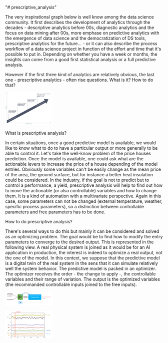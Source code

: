 "# prescriptive_analysis" 

The very inspirational graph below is well know among the data science community. It first describes the development of analytics through the decades - descriptive analytics before 00s, diagnostic analytics and the focus on data mining after 00s, more emphase on predictive analytics with the emergence of data science and the democratization of DS tools, prescriptive analytics for the future... - or it can also describe the process workflow of a data science project in function of the effort and time that it's possible to put in. Depending on whether you have a week or months, the insights can come from a good first statistical analysis or a full predictive analysis.

However if the first three kind of analytics are relatively obvious, the last one - prescriptive analytics - often rise questions. What is it? How to do that?

<a href="pictures/Capture_prescriptive.PNG"><img class="fig" src="pictures/Capture_prescriptive.PNG" style="width:30%; height:auto;"/></a>


What is prescriptive analysis?

In certain situations, once a good predictive model is available, we would like to know what to do to have a particular output or more generally to be able to control it. Let's take the well-know problem of the price houses prediction. Once the model is available, one could ask what are the actionable levers to increase the price of a house depending of the model entries. Obviously some variables can't be easily change as the mean price of the area, the ground surface, but for instance a better heat insulation could be considered.
In the industry, if the goal is not to predict but to control a performance, a yield, prescriptive analysis will help to find out how to move the actionable (or also controllable) variables and how to change them. It is a kind of automation with a multivariate perspective. Again in this case, some parameters can not be changed (external temperature, weather, specific process parameters), so a distinction between controllable parameters and free parameters has to be done.

How to do prescriptive analysis?

There's several ways to do this but mainly it can be considered and solved as an optimizing problem. The goal would be to find how to modify the entry parameters to converge to the desired output. This is represented in the following view. A real physical system is joined as it would be for an AI application in production, the interest is indeed to optimize a real output, not the one of the model.
In this context, we suppose that the predictive model is a digital twin of the real system in the sens that it can simulate relatively well the system behavior.
The predictive model is packed in an optimizer. The optimizer receives the order - the change to apply -, the controllable variables and their range of variation. The output is the optimized variables (the recommanded controllable inputs joined to the free inputs).




<a href="pictures/Capture_MLC.PNG"><img class="fig" src="pictures/Capture_MLC.PNG" style="width:30%; height:auto;"/></a>

<a href="pictures/Capture_MLC_result.PNG"><img class="fig" src="pictures/Capture_MLC_result.PNG" style="width:30%; height:auto;"/></a>

